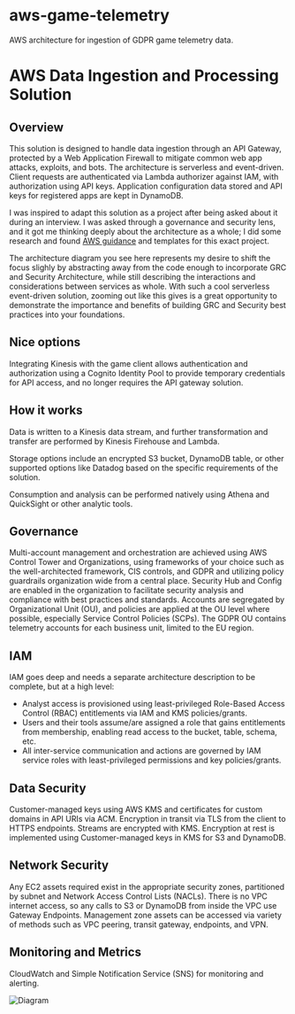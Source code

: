 # aws-game-telemetry
AWS architecture for ingestion of GDPR game telemetry data. 

# AWS Data Ingestion and Processing Solution

## Overview

This solution is designed to handle data ingestion through an API Gateway, protected by a Web Application Firewall to mitigate common web app attacks, exploits, and bots. The architecture is serverless and event-driven. Client requests are authenticated via Lambda authorizer against IAM, with authorization using API keys. Application configuration data stored and API keys for registered apps are kept in DynamoDB. 

I was inspired to adapt this solution as a project after being asked about it during an interview. I was asked through a governance and security lens, and it got me thinking deeply about the architecture as a whole; I did some research and found [AWS guidance](https://aws.amazon.com/solutions/implementations/game-analytics-pipeline/) and templates for this exact project. 

The architecture diagram you see here represents my desire to shift the focus slighly by abstracting away from the code enough to incorporate GRC and Security Architecture, while still describing the interactions and considerations between services as whole. With such a cool serverless event-driven solution, zooming out like this gives is a great opportunity to demonstrate the importance and benefits of building GRC and Security best practices into your foundations. 

## Nice options
Integrating Kinesis with the game client allows authentication and authorization using a Cognito Identity Pool to provide temporary credentials for API access, and no longer requires the API gateway solution.

## How it works
Data is written to a Kinesis data stream, and further transformation and transfer are performed by Kinesis Firehouse and Lambda.

Storage options include an encrypted S3 bucket, DynamoDB table, or other supported options like Datadog based on the specific requirements of the solution.

Consumption and analysis can be performed natively using Athena and QuickSight or other analytic tools.

## Governance

Multi-account management and orchestration are achieved using AWS Control Tower and Organizations, using frameworks of your choice such as the well-architected framework, CIS controls, and GDPR and utilizing policy guardrails organization wide from a central place. Security Hub and Config are enabled in the organization to facilitate security analysis and compliance with best practices and standards. Accounts are segregated by Organizational Unit (OU), and policies are applied at the OU level where possible, especially Service Control Policies (SCPs). The GDPR OU contains telemetry accounts for each business unit, limited to the EU region.

## IAM 

IAM goes deep and needs a separate architecture description to be complete, but at a high level: 
- Analyst access is provisioned using least-privileged Role-Based Access Control (RBAC) entitlements via IAM and KMS policies/grants. 
- Users and their tools assume/are assigned a role that gains entitlements from membership, enabling read access to the bucket, table, schema, etc.
- All inter-service communication and actions are governed by IAM service roles with least-privileged permissions and key policies/grants.

## Data Security

Customer-managed keys using AWS KMS and certificates for custom domains in API URIs via ACM. Encryption in transit via TLS from the client to HTTPS endpoints. Streams are encrypted with KMS. Encryption at rest is implemented using Customer-managed keys in KMS for S3 and DynamoDB.

## Network Security

Any EC2 assets required exist in the appropriate security zones, partitioned by subnet and Network Access Control Lists (NACLs). There is no VPC internet access, so any calls to S3 or DynamoDB from inside the VPC use Gateway Endpoints. Management zone assets can be accessed via variety of methods such as VPC peering, transit gateway, endpoints, and VPN. 

## Monitoring and Metrics

CloudWatch and Simple Notification Service (SNS) for monitoring and alerting.

![Diagram](https://drive.google.com/file/d/1wm48wkSsKbmBpA-fWdPE_LPLwe4fvz2U/view?usp=sharing)
